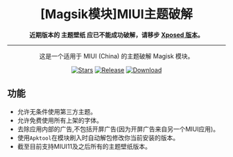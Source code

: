 
<div align="center">

# [Magsik模块]MIUI主题破解

<b>近期版本的 主题壁纸 应已不能成功破解，请移步 [Xposed 版本](https://github.com/qqlittleice/FuckMiuiThemeManager)。</b>

---

这是一个适用于 MIUI (China) 的主题破解 Magisk 模块。

[![Stars](https://img.shields.io/github/stars/YuKongA/Unlock_MIUI_ThemeManager?label=stars)](https://github.com/YuKongA/Unlock_MIUI_ThemeManager) [![Release](https://img.shields.io/github/v/release/YuKongA/Unlock_MIUI_ThemeManager?label=release)](https://github.com/YuKongA/Unlock_MIUI_ThemeManager/releases/latest) [![Download](https://img.shields.io/github/downloads/YuKongA/Unlock_MIUI_ThemeManager/total)](https://github.com/YuKongA/Unlock_MIUI_ThemeManager/releases)

</div>

## 功能

- 允许无条件使用第三方主题。
- 允许免费使用所有上架的字体。
- 去除应用内部的广告,不包括开屏广告(因为开屏广告来自另一个MIUI应用)。
- 使用`Apktool`在模块刷入时自动解包修改你当前安装的版本。
- 截至目前支持MIUI11及之后所有的主题壁纸版本。
